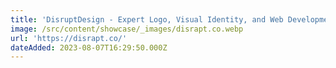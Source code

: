 ```yaml
---
title: 'DisruptDesign - Expert Logo, Visual Identity, and Web Development Services'
image: /src/content/showcase/_images/disrapt.co.webp
url: 'https://disrapt.co/'
dateAdded: 2023-08-07T16:29:50.000Z
---
```


